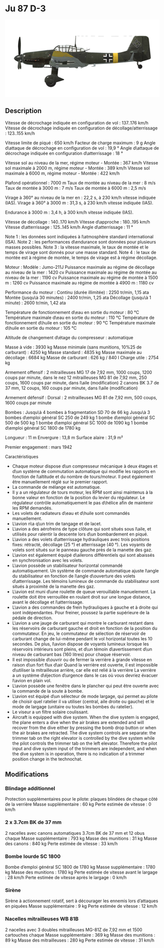 # Ju 87 D-3

![ju87d3](../images/ju87d3.png)

## Description

Vitesse de décrochage indiquée en configuration de vol : 137..176 km/h
Vitesse de décrochage indiquée en configuration de décollage/atterrissage : 123..155 km/h

Vitesse limite de piqué : 650 km/h
Facteur de charge maximum : 9 g
Angle d\attaque de décrochage en configuration de vol : 19,9 °
Angle d\attaque de décrochage indiquée en configuration d\atterrissage : 18 °

Vitesse sol au niveau de la mer, régime moteur - Montée : 367 km/h
Vitesse sol maximale à 2000 m, régime moteur - Montée : 389 km/h
Vitesse sol maximale à 6000 m, régime moteur - Montée : 422 km/h

Plafond opérationnel : 7000 m
Taux de montée au niveau de la mer : 8 m/s
Taux de montée à 3000 m : 7 m/s
Taux de montée à 6000 m : 2,5 m/s

Virage à 360° au niveau de la mer en : 22,2 s, à 230 km/h vitesse indiquée (IAS).
Virage à 360° à 3000 m : 31,3 s, à 230 km/h vitesse indiquée (IAS).

Endurance à 3000 m : 3,4 h, à 300 km/h vitesse indiquée (IAS).

Vitesse de décollage : 140..170 km/h
Vitesse d\approche : 180..195 km/h
Vitesse d\atterrissage : 125..145 km/h
Angle d\atterrissage : 11 °

Note 1 : les données sont indiquées à l\atmosphère standard international (ISA).
Note 2 : les performances d\endurance sont données pour plusieurs masses possibles.
Note 3 : la vitesse maximale, le taux de montée et le temps de virage sont donnés pour une masse standard.
Note 4 : le taux de montée est à régime de montée, le temps de virage est à régime décollage.

Moteur :
Modèle : Jumo-211J
Puissance maximale au régime de décollage au niveau de la mer : 1420 cv
Puissance maximale au régime de montée au niveau de la mer : 1190 cv
Puissance maximale au régime de montée à 1500 m : 1260 cv
Puissance maximale au régime de montée à 4900 m : 1180 cv

Performance du moteur :
Continu (durée illimitée) : 2250 tr/min, 1,15 ata
Montée (jusqu\à 30 minutes) : 2400 tr/min, 1,25 ata
Décollage (jusqu\à 1 minute) : 2600 tr/min, 1,42 ata

Température de fonctionnement d\eau en sortie du moteur : 80 °C
Température maximale d\eau en sortie du moteur : 110 °C
Température de fonctionnement d\huile en sortie du moteur : 90 °C
Température maximale d\huile en sortie du moteur : 105 °C

Altitude de changement d\étage du compresseur : automatique 

Masse à vide : 3930 kg
Masse minimale (sans munitions, 10%25 de carburant) : 4250 kg
Masse standard : 4835 kg
Masse maximale au décollage : 6684 kg
Masse de carburant : 626 kg / 840 l
Charge utile : 2754 kg

Armement offensif :
2 mitrailleuses MG 17 de 7,92 mm, 1000 coups, 1200 coups par minute, dans le nez
12 mitrailleuses MG 81 de 7,92 mm, 250 coups, 1600 coups par minute, dans l\aile (modification)
2 canons BK 3.7 de 37 mm, 12 coups, 160 coups par minute, dans l\aile (modification)

Armement défensif :
Dorsal : 2 mitrailleuses MG 81 de 7,92 mm, 500 coups, 1600 coups par minute

Bombes :
Jusqu\à 4 bombes à fragmentation SD 70 de 66 kg
Jusqu\à 3 bombes d\emploi général SC 250 de 249 kg 
1 bombe d\emploi général SC 500 de 500 kg
1 bombe d\emploi général SC 1000 de 1090 kg
1 bombe d\emploi général SC 1800 de 1780 kg

Longueur : 11 m
Envergure : 13,8 m
Surface alaire : 31,9 m²

Premier engagement : mars 1942

Caractéristiques
- Chaque moteur dispose d\un compresseur mécanique à deux étages et d\un système de commutation automatique qui modifie les rapports en fonction de l\altitude et du nombre de tours/moteur. Il peut également être manuellement réglé sur le premier rapport.
- La commande de mélange est automatique.
- Il y a un régulateur de tours moteur, les RPM sont ainsi maintenus à la bonne valeur en fonction de la position du levier du régulateur. Le régulateur contrôle automatiquement le pas d\hélice afin de maintenir les RPM demandés.
- Les volets de radiateurs d\eau et d\huile sont commandés manuellement.
- L\avion n\a q\un trim de tangage et de lacet.
- L\avion a des aérofreins de type clôture qui sont situés sous l\aile, et utilisés pour ralentir la descente lors d\un bombardement en piqué.
- L\avion a des volets d\atterrissage hydrauliques avec trois positions fixes: rétracté, décollage (25 °) et atterrissage (40 °). Les voyants de volets sont situés sur le panneau gauche près de la manette des gaz.
- L\avion est également équipé d\ailerons différentiels qui sont abaissés en synchronisation avec les volets.
- L\avion possède un stabilisateur horizontal commandé automatiquement. Un système de commande automatique ajuste l\angle du stabilisateur en fonction de l\angle d\ouverture des volets d\atterrissage. Les témoins lumineux de commande du stabilisateur sont situés à proximité de la manette des gaz.
- L\avion est muni d\une roulette de queue verouillable manuelement. La roulette doit être verrouillée en roulant droit sur une longue distance, avant le décollage et l\atterrissage.
- L\avion a des commandes de frein hydrauliques à gauche et à droite qui sont indépendantes. Pour freiner, poussez la partie supérieure de la pédale de direction.
- L\avion a une jauge de carburant qui montre le carburant restant dans les réservoirs de carburant gauche et droit en fonction de la position du commutateur. En jeu, le commutateur de sélection de réservoir de carburant change de lui-même pendant le vol horizontal toutes les 10 secondes. De plus, l\avion dispose de voyants lumineux lorsque les réservoirs intérieurs sont pleins, et d\un témoin d\avertissement d\un niveau de carburant bas (160 litres) pour chaque réservoir.
- Il est impossible d\ouvrir ou de fermer la verrière à grande vitesse en raison d\un fort flux d\air Quand la verrière est ouverte, il est impossible d\utiliser la mitrailleuse arrière, car elle est relié à la verrière La verrière a un système d\éjection d\urgence dans le cas où vous devriez évacuer l\avion en plain vol.
- L\avion possède une fenêtre dans le plancher qui peut être ouverte avec la commande de la soute à bombe.
- L\avion est équipé d\un sélecteur de mode largage, qui permet au pilote de choisir quel ratelier il va utiliser (central, aile droite ou gauche) et le mode de largage (unitaire ou toutes les bombes du ratelier).
- Le viseur a un filtre solaire coulissant.
- Aircraft is equipped with dive system. When the dive system is engaged, the plane enters a dive when the air brakes are extended and will recover from the dive either by pressing the bomb drop button or when the air brakes are retracted. The dive system controls are separate: the trimmer tab on the right elevator is controlled by the dive system while the pilot controls the trimmer tab on the left elevator. Therefore the pilot input and dive system input of the trimmers are independent, and when the dive system is in operation, there is no indication of a trimmer position change in the technochat.

## Modifications



### Blindage additionnel

Protection supplémentaires pour le pilote: plaques blindées de chaque côté de la verrière
Masse supplémentaire : 60 kg
Perte estimée de vitesse : 0 km/h﻿


### 2 x 3.7cm BK de 37 mm

2 nacelles avec canons automatiques 3.7cm BK de 37 mm et 12 obus chaque
Masse supplémentaire : 793 kg
Masse des munitions : 31 kg
Masse des canons : 840 kg
Perte estimée de vitesse : 33 km/h


### Bombe lourde SC 1800

Bombe d’emploi général SC 1800 de 1780 kg
Masse supplémentaire : 1780 kg
Masse des munitions : 1780 kg
Perte estimée de vitesse avant le largage : 28 km/h
Perte estimée de vitesse après le largage : 0 km/h﻿


### Sirène

Sirène à actionnement rotatif, sert à décourager les ennemis lors d’attaques en piquées
Masse supplémentaire : 9 kg
Perte estimée de vitesse : 12 km/h﻿


### Nacelles mitrailleuses WB 81B

2 nacelles avec 3 doubles mitrailleuses MG-81Z de 7,92 mm et 1500 cartouches chaque
Masse supplémentaire : 369 kg
Masse des munitions : 89 kg
Masse des mitrailleuses : 280 kg
Perte estimée de vitesse : 31 km/h